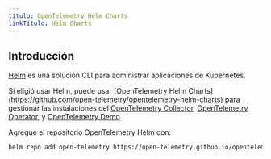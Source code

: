```yaml
---
título: OpenTelemetry Helm Charts
linkTítulo: Helm Charts
---
```


## Introducción

[Helm](https://helm.sh/) es una solución CLI para administrar aplicaciones de Kubernetes.

Si eligió usar Helm, puede usar
[OpenTelemetry Helm Charts] (https://github.com/open-telemetry/opentelemetry-helm-charts)
para gestionar las instalaciones del [OpenTelemetry Collector](/docs/collector),
[OpenTelemetry Operator](/docs/kubernetes/operator), y
[OpenTelemetry Demo](/docs/demo).

Agregue el repositorio OpenTelemetry Helm con:

```sh
helm repo add open-telemetry https://open-telemetry.github.io/opentelemetry-helm-charts
```
